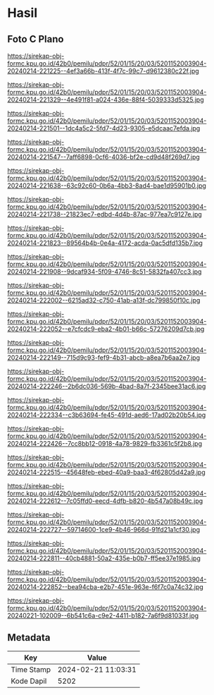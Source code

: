 # Hasil

## Foto C Plano

https://sirekap-obj-formc.kpu.go.id/42b0/pemilu/pdpr/52/01/15/20/03/5201152003904-20240214-221225--4ef3a66b-413f-4f7c-99c7-d9612380c22f.jpg

https://sirekap-obj-formc.kpu.go.id/42b0/pemilu/pdpr/52/01/15/20/03/5201152003904-20240214-221329--4e491f81-a024-436e-88f4-5039333d5325.jpg

https://sirekap-obj-formc.kpu.go.id/42b0/pemilu/pdpr/52/01/15/20/03/5201152003904-20240214-221501--1dc4a5c2-5fd7-4d23-9305-e5dcaac7efda.jpg

https://sirekap-obj-formc.kpu.go.id/42b0/pemilu/pdpr/52/01/15/20/03/5201152003904-20240214-221547--7aff6898-0cf6-4036-bf2e-cd9d48f269d7.jpg

https://sirekap-obj-formc.kpu.go.id/42b0/pemilu/pdpr/52/01/15/20/03/5201152003904-20240214-221638--63c92c60-0b6a-4bb3-8ad4-bae1d95901b0.jpg

https://sirekap-obj-formc.kpu.go.id/42b0/pemilu/pdpr/52/01/15/20/03/5201152003904-20240214-221738--21823ec7-edbd-4d4b-87ac-977ea7c9127e.jpg

https://sirekap-obj-formc.kpu.go.id/42b0/pemilu/pdpr/52/01/15/20/03/5201152003904-20240214-221823--89564b4b-0e4a-4172-acda-0ac5dfd135b7.jpg

https://sirekap-obj-formc.kpu.go.id/42b0/pemilu/pdpr/52/01/15/20/03/5201152003904-20240214-221908--9dcaf934-5f09-4746-8c51-5832fa407cc3.jpg

https://sirekap-obj-formc.kpu.go.id/42b0/pemilu/pdpr/52/01/15/20/03/5201152003904-20240214-222002--6215ad32-c750-41ab-a13f-dc799850f10c.jpg

https://sirekap-obj-formc.kpu.go.id/42b0/pemilu/pdpr/52/01/15/20/03/5201152003904-20240214-222052--e7cfcdc9-eba2-4b01-b66c-57276209d7cb.jpg

https://sirekap-obj-formc.kpu.go.id/42b0/pemilu/pdpr/52/01/15/20/03/5201152003904-20240214-222149--715d9c93-fef9-4b31-abcb-a8ea7b6aa2e7.jpg

https://sirekap-obj-formc.kpu.go.id/42b0/pemilu/pdpr/52/01/15/20/03/5201152003904-20240214-222246--2b6dc036-569b-4bad-8a7f-2345bee31ac6.jpg

https://sirekap-obj-formc.kpu.go.id/42b0/pemilu/pdpr/52/01/15/20/03/5201152003904-20240214-222334--c3b63694-fe45-491d-aed6-17ad02b20b54.jpg

https://sirekap-obj-formc.kpu.go.id/42b0/pemilu/pdpr/52/01/15/20/03/5201152003904-20240214-222426--7cc8bb12-0918-4a78-9829-fb3361c5f2b8.jpg

https://sirekap-obj-formc.kpu.go.id/42b0/pemilu/pdpr/52/01/15/20/03/5201152003904-20240214-222515--45648feb-ebed-40a9-baa3-4f62805d42a9.jpg

https://sirekap-obj-formc.kpu.go.id/42b0/pemilu/pdpr/52/01/15/20/03/5201152003904-20240214-222612--7c05ffd0-eecd-4dfb-b820-4b547a08b49c.jpg

https://sirekap-obj-formc.kpu.go.id/42b0/pemilu/pdpr/52/01/15/20/03/5201152003904-20240214-222727--59714600-1ce9-4b46-966d-91fd21a1cf30.jpg

https://sirekap-obj-formc.kpu.go.id/42b0/pemilu/pdpr/52/01/15/20/03/5201152003904-20240214-222811--40cb4881-50a2-435e-b0b7-ff5ee37e1985.jpg

https://sirekap-obj-formc.kpu.go.id/42b0/pemilu/pdpr/52/01/15/20/03/5201152003904-20240214-222852--bea94cba-e2b7-451e-963e-f6f7c0a74c32.jpg

https://sirekap-obj-formc.kpu.go.id/42b0/pemilu/pdpr/52/01/15/20/03/5201152003904-20240221-102009--6b541c6a-c9e2-4411-b182-7a6f9d81033f.jpg


## Metadata

| Key        | Value               |
| ---------- | ------------------- |
| Time Stamp | 2024-02-21 11:03:31 |
| Kode Dapil | 5202                |



